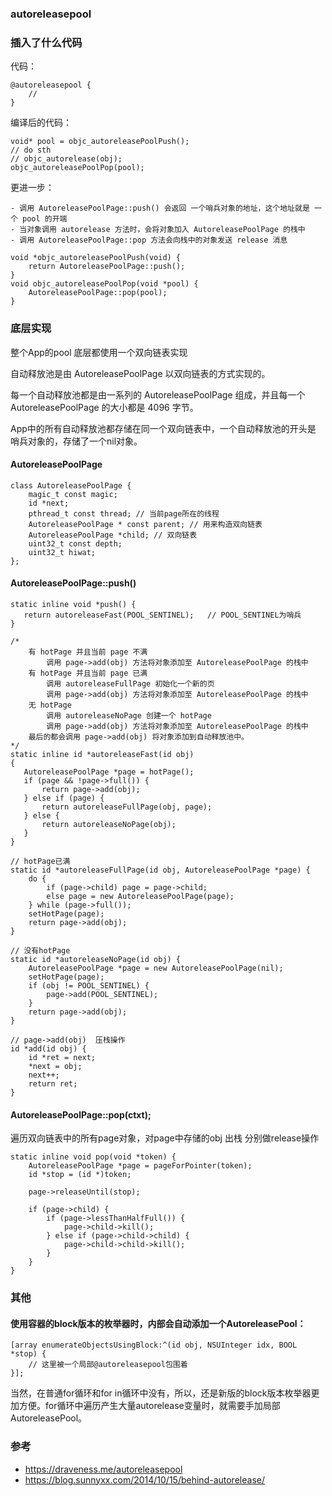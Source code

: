 ### autoreleasepool

### 插入了什么代码

代码：
```
@autoreleasepool {
    //
}
```

编译后的代码：
```
void* pool = objc_autoreleasePoolPush();
// do sth
// objc_autorelease(obj);
objc_autoreleasePoolPop(pool);
```

更进一步：
```
- 调用 AutoreleasePoolPage::push() 会返回 一个哨兵对象的地址，这个地址就是 一个 pool 的开端
- 当对象调用 autorelease 方法时，会将对象加入 AutoreleasePoolPage 的栈中
- 调用 AutoreleasePoolPage::pop 方法会向栈中的对象发送 release 消息

void *objc_autoreleasePoolPush(void) {
    return AutoreleasePoolPage::push();
}
void objc_autoreleasePoolPop(void *pool) {
    AutoreleasePoolPage::pop(pool);
}
```


### 底层实现

整个App的pool 底层都使用一个双向链表实现

自动释放池是由 AutoreleasePoolPage 以双向链表的方式实现的。

每一个自动释放池都是由一系列的 AutoreleasePoolPage 组成，并且每一个 AutoreleasePoolPage 的大小都是 4096 字节。

App中的所有自动释放池都存储在同一个双向链表中，一个自动释放池的开头是 哨兵对象的，存储了一个nil对象。

#### AutoreleasePoolPage
```
class AutoreleasePoolPage {
    magic_t const magic;
    id *next;
    pthread_t const thread; // 当前page所在的线程
    AutoreleasePoolPage * const parent; // 用来构造双向链表
    AutoreleasePoolPage *child; // 双向链表
    uint32_t const depth;
    uint32_t hiwat;
};
```

#### AutoreleasePoolPage::push()

```
static inline void *push() {
   return autoreleaseFast(POOL_SENTINEL);   // POOL_SENTINEL为哨兵
}

/*
    有 hotPage 并且当前 page 不满
        调用 page->add(obj) 方法将对象添加至 AutoreleasePoolPage 的栈中
    有 hotPage 并且当前 page 已满
        调用 autoreleaseFullPage 初始化一个新的页
        调用 page->add(obj) 方法将对象添加至 AutoreleasePoolPage 的栈中
    无 hotPage
        调用 autoreleaseNoPage 创建一个 hotPage
        调用 page->add(obj) 方法将对象添加至 AutoreleasePoolPage 的栈中
    最后的都会调用 page->add(obj) 将对象添加到自动释放池中。
*/
static inline id *autoreleaseFast(id obj)
{
   AutoreleasePoolPage *page = hotPage();
   if (page && !page->full()) {
       return page->add(obj);
   } else if (page) {
       return autoreleaseFullPage(obj, page);
   } else {
       return autoreleaseNoPage(obj);
   }
}

// hotPage已满
static id *autoreleaseFullPage(id obj, AutoreleasePoolPage *page) {
    do {
        if (page->child) page = page->child;
        else page = new AutoreleasePoolPage(page);
    } while (page->full());
    setHotPage(page);
    return page->add(obj);
}

// 没有hotPage
static id *autoreleaseNoPage(id obj) {
    AutoreleasePoolPage *page = new AutoreleasePoolPage(nil);
    setHotPage(page);
    if (obj != POOL_SENTINEL) {
        page->add(POOL_SENTINEL);
    }
    return page->add(obj);
}

// page->add(obj)  压栈操作
id *add(id obj) {
    id *ret = next;
    *next = obj;
    next++;
    return ret;
}

```

#### AutoreleasePoolPage::pop(ctxt);

遍历双向链表中的所有page对象，对page中存储的obj 出栈 分别做release操作
```
static inline void pop(void *token) {
    AutoreleasePoolPage *page = pageForPointer(token);
    id *stop = (id *)token;

    page->releaseUntil(stop);

    if (page->child) {
        if (page->lessThanHalfFull()) {
            page->child->kill();
        } else if (page->child->child) {
            page->child->child->kill();
        }
    }
}
```

### 其他
#### 使用容器的block版本的枚举器时，内部会自动添加一个AutoreleasePool：
```
[array enumerateObjectsUsingBlock:^(id obj, NSUInteger idx, BOOL *stop) {
    // 这里被一个局部@autoreleasepool包围着
}];
```
当然，在普通for循环和for in循环中没有，所以，还是新版的block版本枚举器更加方便。for循环中遍历产生大量autorelease变量时，就需要手加局部AutoreleasePool。

### 参考

- https://draveness.me/autoreleasepool
- https://blog.sunnyxx.com/2014/10/15/behind-autorelease/
